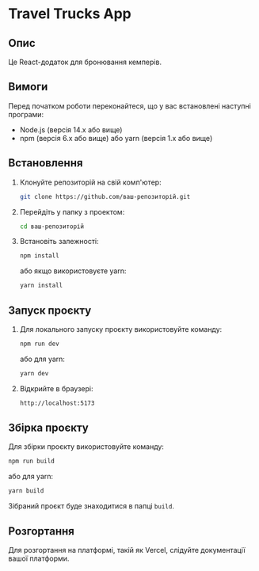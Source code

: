 # Travel Trucks App

## Опис

Це React-додаток для бронювання кемперів.

## Вимоги

Перед початком роботи переконайтеся, що у вас встановлені наступні програми:

- Node.js (версія 14.x або вище)
- npm (версія 6.x або вище) або yarn (версія 1.x або вище)

## Встановлення

1. Клонуйте репозиторій на свій комп'ютер:

   ```bash
   git clone https://github.com/ваш-репозиторій.git
   ```

2. Перейдіть у папку з проектом:

   ```bash
   cd ваш-репозиторій
   ```

3. Встановіть залежності:

   ```bash
   npm install
   ```

   або якщо використовуєте yarn:

   ```bash
   yarn install
   ```

## Запуск проєкту

1. Для локального запуску проєкту використовуйте команду:

   ```bash
   npm run dev
   ```

   або для yarn:

   ```bash
   yarn dev
   ```

2. Відкрийте в браузері:

   ```bash
   http://localhost:5173
   ```

## Збірка проєкту

Для збірки проєкту використовуйте команду:

```bash
npm run build
```

або для yarn:

```bash
yarn build
```

Зібраний проєкт буде знаходитися в папці `build`.

## Розгортання

Для розгортання на платформі, такій як Vercel, слідуйте документації вашої платформи.
